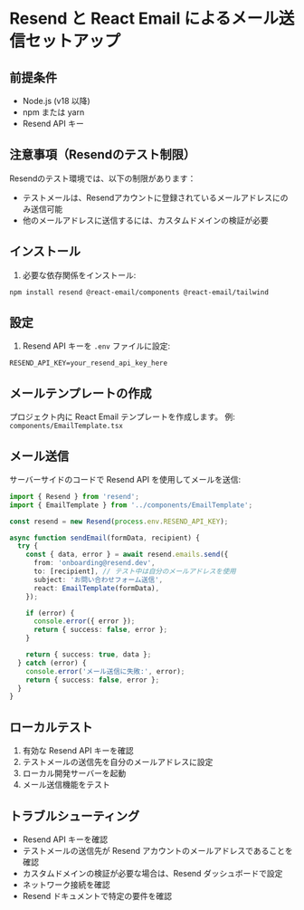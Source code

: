 # Resend と React Email によるメール送信セットアップ

## 前提条件
- Node.js (v18 以降)
- npm または yarn
- Resend API キー

## 注意事項（Resendのテスト制限）
Resendのテスト環境では、以下の制限があります：
- テストメールは、Resendアカウントに登録されているメールアドレスにのみ送信可能
- 他のメールアドレスに送信するには、カスタムドメインの検証が必要

## インストール

1. 必要な依存関係をインストール:
```bash
npm install resend @react-email/components @react-email/tailwind
```

## 設定

1. Resend API キーを `.env` ファイルに設定:
```
RESEND_API_KEY=your_resend_api_key_here
```

## メールテンプレートの作成

プロジェクト内に React Email テンプレートを作成します。
例: `components/EmailTemplate.tsx`

## メール送信

サーバーサイドのコードで Resend API を使用してメールを送信:

```typescript
import { Resend } from 'resend';
import { EmailTemplate } from '../components/EmailTemplate';

const resend = new Resend(process.env.RESEND_API_KEY);

async function sendEmail(formData, recipient) {
  try {
    const { data, error } = await resend.emails.send({
      from: 'onboarding@resend.dev',
      to: [recipient], // テスト中は自分のメールアドレスを使用
      subject: 'お問い合わせフォーム送信',
      react: EmailTemplate(formData),
    });

    if (error) {
      console.error({ error });
      return { success: false, error };
    }

    return { success: true, data };
  } catch (error) {
    console.error('メール送信に失敗:', error);
    return { success: false, error };
  }
}
```

## ローカルテスト

1. 有効な Resend API キーを確認
2. テストメールの送信先を自分のメールアドレスに設定
3. ローカル開発サーバーを起動
4. メール送信機能をテスト

## トラブルシューティング

- Resend API キーを確認
- テストメールの送信先が Resend アカウントのメールアドレスであることを確認
- カスタムドメインの検証が必要な場合は、Resend ダッシュボードで設定
- ネットワーク接続を確認
- Resend ドキュメントで特定の要件を確認
